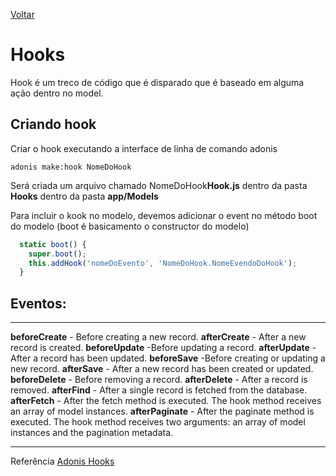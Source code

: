 [Voltar](/src/node_adonis.md)

# Hooks

Hook é um treco de código que é disparado que é baseado em alguma ação dentro no model.

## Criando hook

Criar o hook executando a interface de linha de comando adonis

```
adonis make:hook NomeDoHook
```

Será criada um arquivo chamado NomeDoHook**Hook.js** dentro da pasta **Hooks** dentro da pasta **app/Models**

Para incluir o kook no modelo, devemos adicionar o event no método boot do modelo (boot é basicamento o constructor do modelo)

```js
  static boot() {
    super.boot();
    this.addHook('nomeDoEvento', 'NomeDoHook.NomeEvendoDoHook');
  }
```

## Eventos:

---

**beforeCreate** - Before creating a new record.
**afterCreate** - After a new record is created.
**beforeUpdate** -Before updating a record.
**afterUpdate** - After a record has been updated.
**beforeSave** -Before creating or updating a new record.
**afterSave** - After a new record has been created or updated.
**beforeDelete** - Before removing a record.
**afterDelete** - After a record is removed.
**afterFind** - After a single record is fetched from the database.
**afterFetch** - After the fetch method is executed. The hook method receives an array of model instances.
**afterPaginate** - After the paginate method is executed. The hook method receives two arguments: an array of model instances and the pagination metadata.

---

Referência [Adonis Hooks](https://adonisjs.com/docs/4.1/database-hooks)

